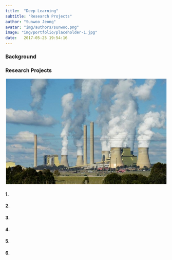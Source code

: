 ```yaml
---
title:  "Deep Learning"
subtitle: "Research Projects"
author: "Sunwoo Jeong"
avatar: "img/authors/sunwoo.png"
image: "img/portfolio/placeholder-1.jpg"
date:   2017-05-25 19:54:16
---
```


### Background

### Research Projects

<center> <img src="/img/fossil-fuel.jpg"/> </center>

#### 1. 

#### 2. 

#### 3. 

#### 4. 

#### 5. 

#### 6.
 